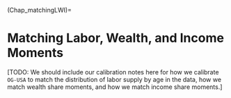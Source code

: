 (Chap_matchingLWI)=
# Matching Labor, Wealth, and Income Moments

[TODO: We should include our calibration notes here for how we calibrate `OG-USA` to match the distribution of labor supply by age in the data, how we match wealth share moments, and how we match income share moments.]
